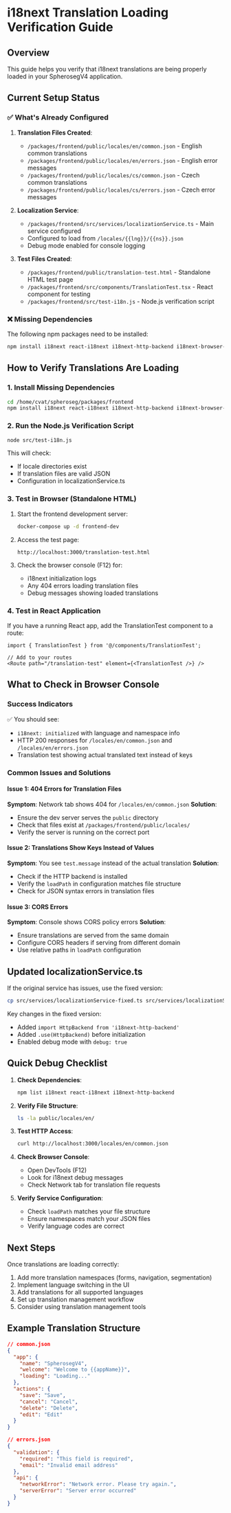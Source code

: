 # i18next Translation Loading Verification Guide

## Overview
This guide helps you verify that i18next translations are being properly loaded in your SpherosegV4 application.

## Current Setup Status

### ✅ What's Already Configured
1. **Translation Files Created**:
   - `/packages/frontend/public/locales/en/common.json` - English common translations
   - `/packages/frontend/public/locales/en/errors.json` - English error messages
   - `/packages/frontend/public/locales/cs/common.json` - Czech common translations
   - `/packages/frontend/public/locales/cs/errors.json` - Czech error messages

2. **Localization Service**:
   - `/packages/frontend/src/services/localizationService.ts` - Main service configured
   - Configured to load from `/locales/{{lng}}/{{ns}}.json`
   - Debug mode enabled for console logging

3. **Test Files Created**:
   - `/packages/frontend/public/translation-test.html` - Standalone HTML test page
   - `/packages/frontend/src/components/TranslationTest.tsx` - React component for testing
   - `/packages/frontend/src/test-i18n.js` - Node.js verification script

### ❌ Missing Dependencies
The following npm packages need to be installed:
```bash
npm install i18next react-i18next i18next-http-backend i18next-browser-languagedetector
```

## How to Verify Translations Are Loading

### 1. Install Missing Dependencies
```bash
cd /home/cvat/spheroseg/packages/frontend
npm install i18next react-i18next i18next-http-backend i18next-browser-languagedetector
```

### 2. Run the Node.js Verification Script
```bash
node src/test-i18n.js
```
This will check:
- If locale directories exist
- If translation files are valid JSON
- Configuration in localizationService.ts

### 3. Test in Browser (Standalone HTML)
1. Start the frontend development server:
   ```bash
   docker-compose up -d frontend-dev
   ```

2. Access the test page:
   ```
   http://localhost:3000/translation-test.html
   ```

3. Check the browser console (F12) for:
   - i18next initialization logs
   - Any 404 errors loading translation files
   - Debug messages showing loaded translations

### 4. Test in React Application
If you have a running React app, add the TranslationTest component to a route:
```tsx
import { TranslationTest } from '@/components/TranslationTest';

// Add to your routes
<Route path="/translation-test" element={<TranslationTest />} />
```

## What to Check in Browser Console

### Success Indicators
✅ You should see:
- `i18next: initialized` with language and namespace info
- HTTP 200 responses for `/locales/en/common.json` and `/locales/en/errors.json`
- Translation test showing actual translated text instead of keys

### Common Issues and Solutions

#### Issue 1: 404 Errors for Translation Files
**Symptom**: Network tab shows 404 for `/locales/en/common.json`
**Solution**: 
- Ensure the dev server serves the `public` directory
- Check that files exist at `/packages/frontend/public/locales/`
- Verify the server is running on the correct port

#### Issue 2: Translations Show Keys Instead of Values
**Symptom**: You see `test.message` instead of the actual translation
**Solution**:
- Check if the HTTP backend is installed
- Verify the `loadPath` in configuration matches file structure
- Check for JSON syntax errors in translation files

#### Issue 3: CORS Errors
**Symptom**: Console shows CORS policy errors
**Solution**:
- Ensure translations are served from the same domain
- Configure CORS headers if serving from different domain
- Use relative paths in `loadPath` configuration

## Updated localizationService.ts

If the original service has issues, use the fixed version:
```bash
cp src/services/localizationService-fixed.ts src/services/localizationService.ts
```

Key changes in the fixed version:
- Added `import HttpBackend from 'i18next-http-backend'`
- Added `.use(HttpBackend)` before initialization
- Enabled debug mode with `debug: true`

## Quick Debug Checklist

1. **Check Dependencies**:
   ```bash
   npm list i18next react-i18next i18next-http-backend
   ```

2. **Verify File Structure**:
   ```bash
   ls -la public/locales/en/
   ```

3. **Test HTTP Access**:
   ```bash
   curl http://localhost:3000/locales/en/common.json
   ```

4. **Check Browser Console**:
   - Open DevTools (F12)
   - Look for i18next debug messages
   - Check Network tab for translation file requests

5. **Verify Service Configuration**:
   - Check `loadPath` matches your file structure
   - Ensure namespaces match your JSON files
   - Verify language codes are correct

## Next Steps

Once translations are loading correctly:
1. Add more translation namespaces (forms, navigation, segmentation)
2. Implement language switching in the UI
3. Add translations for all supported languages
4. Set up translation management workflow
5. Consider using translation management tools

## Example Translation Structure

```json
// common.json
{
  "app": {
    "name": "SpherosegV4",
    "welcome": "Welcome to {{appName}}",
    "loading": "Loading..."
  },
  "actions": {
    "save": "Save",
    "cancel": "Cancel",
    "delete": "Delete",
    "edit": "Edit"
  }
}

// errors.json
{
  "validation": {
    "required": "This field is required",
    "email": "Invalid email address"
  },
  "api": {
    "networkError": "Network error. Please try again.",
    "serverError": "Server error occurred"
  }
}
```